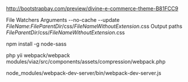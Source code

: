 http://bootstrapbay.com/preview/divine-e-commerce-theme-B81FCC9

File Watchers
Arguments
--no-cache --update $FileName$:$FileParentDir$/css/$FileNameWithoutExtension$.css
Output paths
$FileParentDir$/css/$FileNameWithoutExtension$.css


npm install -g node-sass

php yii webpack/webpack modules/viaz/src/components/assets/compression/webpack.php

node_modules/webpack-dev-server/bin/webpack-dev-server.js